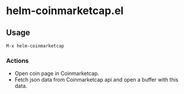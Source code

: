 # helm-coinmarketcap.el

## Usage

`M-x helm-coinmarketcap`

### Actions

- Open coin page in Coinmarketcap.
- Fetch json data from Coinmarketcap api and open a buffer with this data.
